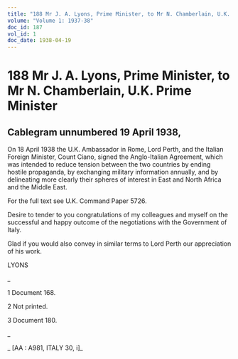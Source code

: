 ```yaml
---
title: "188 Mr J. A. Lyons, Prime Minister, to Mr N. Chamberlain, U.K. Prime Minister"
volume: "Volume 1: 1937-38"
doc_id: 187
vol_id: 1
doc_date: 1938-04-19
---
```


# 188 Mr J. A. Lyons, Prime Minister, to Mr N. Chamberlain, U.K. Prime Minister

## Cablegram unnumbered 19 April 1938,

On 18 April 1938 the U.K. Ambassador in Rome, Lord Perth, and the Italian Foreign Minister, Count Ciano, signed the Anglo-Italian Agreement, which was intended to reduce tension between the two countries by ending hostile propaganda, by exchanging military information annually, and by delineating more clearly their spheres of interest in East and North Africa and the Middle East.

For the full text see U.K. Command Paper 5726.

Desire to tender to you congratulations of my colleagues and myself on the successful and happy outcome of the negotiations with the Government of Italy.

Glad if you would also convey in similar terms to Lord Perth our appreciation of his work.

LYONS

_

1 Document 168.

2 Not printed.

3 Document 180.

_

_ [AA : A981, ITALY 30, i]_
